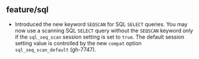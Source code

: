 ## feature/sql

* Introduced the new keyword `SEQSCAN` for SQL `SELECT` queries. You may now
  use a scanning SQL `SELECT` query without the `SEQSCAN` keyword only if the
  `sql_seq_scan` session setting is set to `true`. The default session setting
  value is controlled by the new `compat` option `sql_seq_scan_default`
  (gh-7747).
